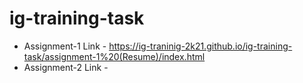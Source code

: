 # ig-training-task

* Assignment-1 Link - https://ig-traninig-2k21.github.io/ig-training-task/assignment-1%20(Resume)/index.html
* Assignment-2 Link - 
